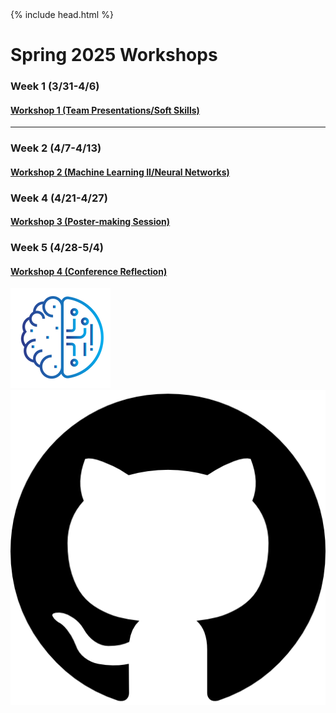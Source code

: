 <head>
  {% include head.html %}
  <title>CruX GitHub Page Home</title>
  <link rel="icon" type="image/x-icon" href="../images/favicon.ico">
</head>

<link rel="stylesheet" href="../css/styles.css">

# Spring 2025 Workshops

### Week 1 (3/31-4/6)
#### [Workshop 1 (Team Presentations/Soft Skills)](https://drive.google.com/drive/u/4/folders/1QAjno-1yo597CTk_EsTWZvLbi5hhFy0V)
---
### Week 2 (4/7-4/13)
#### [Workshop 2 (Machine Learning II/Neural Networks)](https://drive.google.com/drive/u/4/folders/1PR-sEV391IALwpEbkp-c8rk1EmsprOWZ)

### Week 4 (4/21-4/27)
#### [Workshop 3 (Poster-making Session)](https://drive.google.com/drive/u/0/folders/1Qeb14KAMMvTVvmLpZO4GTB__cZlxUu_O)

### Week 5 (4/28-5/4)
#### [Workshop 4 (Conference Reflection)](https://drive.google.com/drive/u/0/folders/10ROuJQ3LR7fG6Wf00kXVl6ylgL0TqxU-)


<footer>
    <div id = "images">
        <a href="https://cruxucla.com">
        <img  class = "logo" border = "0" src = "../images/cruxUclaLogo.webp" alt = "CruX UCLA"/>
        </a>
        <a href="https://github.com/CruXUCLA">
        <img class = "logo" border = "0" src = "../images/githubLogo.png" alt = "Github"/>
        </a>
    </div>
</footer>
